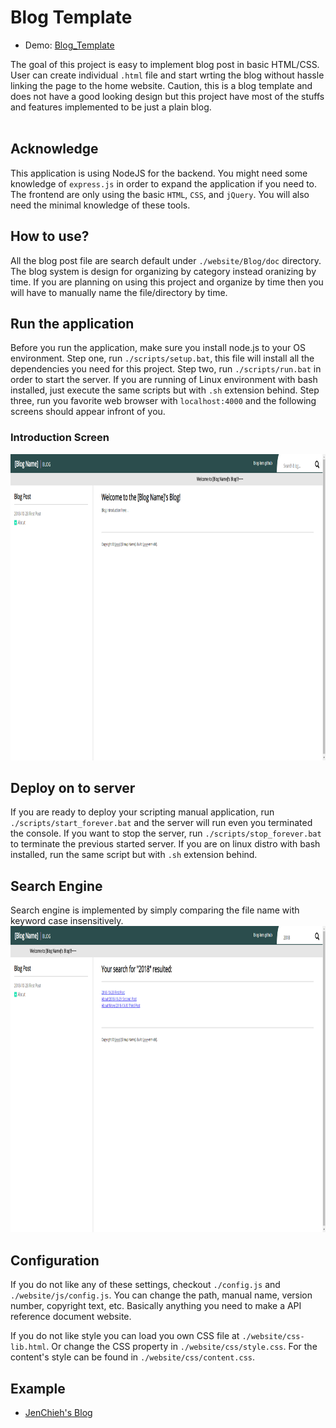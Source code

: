 # Blog Template #

* Demo: <a href="http://www.jcs-profile.com:4000">Blog_Template</a>

The goal of this project is easy to implement blog post in basic 
HTML/CSS. User can create individual `.html` file and start wrting 
the blog without hassle linking the page to the home website. 
Caution, this is a blog template and does not have a good looking 
design but this project have most of the stuffs and features 
implemented to be just a plain blog. <br/><br/>


## Acknowledge ##
This application is using NodeJS for the backend. You might need
some knowledge of `express.js` in order to expand the application
if you need to. The frontend are only using the basic `HTML`, `CSS`,
and `jQuery`. You will also need the minimal knowledge of these tools.


## How to use? ##
All the blog post file are search default under `./website/Blog/doc` 
directory. The blog system is design for organizing by category 
instead oranizing by time. If you are planning on using this 
project and organize by time then you will have to manually name 
the file/directory by time. 


## Run the application ##
Before you run the application, make sure you install node.js to
your OS environment. Step one, run `./scripts/setup.bat`, this
file will install all the dependencies you need for this project.
Step two, run `./scripts/run.bat` in order to start the server.
If you are running of Linux environment with bash installed, just
execute the same scripts but with `.sh` extension behind.
Step three, run you favorite web browser with `localhost:4000` and
the following screens should appear infront of you.

### Introduction Screen ###
<img src="./screenshot/intro_demo.png" width="930" height="490"/>


## Deploy on to server ##
If you are ready to deploy your scripting manual application, run
`./scripts/start_forever.bat` and the server will run even you terminated
the console. If you want to stop the server, run `./scripts/stop_forever.bat`
to terminate the previous started server. If you are on linux distro
with bash installed, run the same script but with `.sh` extension behind.


## Search Engine ##
Search engine is implemented by simply comparing the file name with keyword 
case insensitively.
<img src="./screenshot/search_demo.png" width="930" height="490"/>


## Configuration ##
If you do not like any of these settings, checkout `./config.js` and `./website/js/config.js`.
You can change the path, manual name, version number, copyright text, etc.
Basically anything you need to make a API reference document website.

If you do not like style you can load you own CSS file at `./website/css-lib.html`.
Or change the CSS property in `./website/css/style.css`. For the content's style can
be found in `./website/css/content.css`.


## Example ##
* <a href="http://www.jcs-profile.com:4001">JenChieh's Blog</a>

